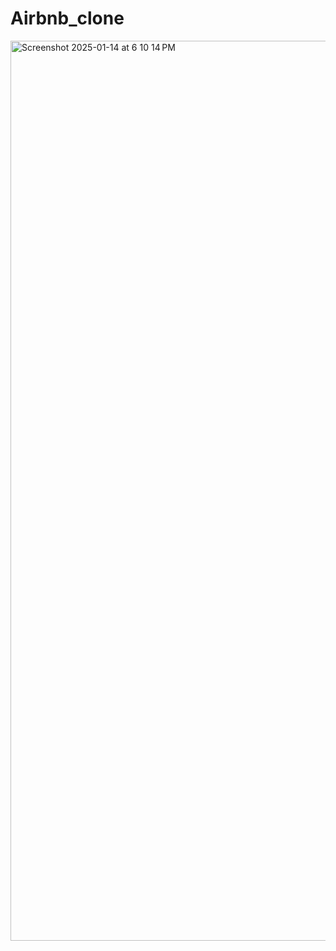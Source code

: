 # Airbnb_clone

<img width="1440" alt="Screenshot 2025-01-14 at 6 10 14 PM" src="https://github.com/user-attachments/assets/195e7312-065f-4af4-a96b-9491a04df199" />
